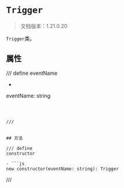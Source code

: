 # `Trigger`

> 文档版本：1.21.0.20

`Trigger`类。

## 属性

/// define
eventName

- ```js
eventName: string
```



///


## 方法

/// define
constructor

- ```js
new constructor(eventName: string): Trigger
```



///

